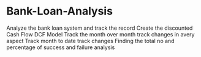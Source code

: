 # Bank-Loan-Analysis
Analyze the bank loan system and track the record
Create the discounted Cash Flow DCF Model
Track the month over month track changes in avery aspect 
Track month to date track changes
Finding the total no and percentage of success and failure analysis
